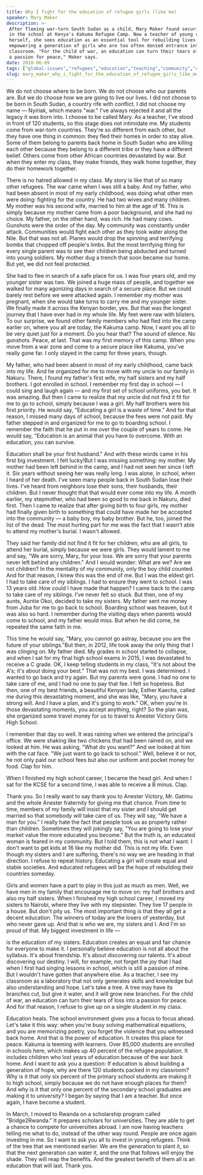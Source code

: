 ```yaml
---
title: Why I fight for the education of refugee girls (like me)
speaker: Mary Maker
description: >-
 After fleeing war-torn South Sudan as a child, Mary Maker found security and hope
 in the school at Kenya's Kakuma Refugee Camp. Now a teacher of young refugees
 herself, she sees education as an essential tool for rebuilding lives -- and
 empowering a generation of girls who are too often denied entrance into the
 classroom. "For the child of war, an education can turn their tears of loss into
 a passion for peace," Maker says.
date: 2018-06-09
tags: ["global-issues","refugees","education","teaching","community","children","social-change","peace","tedx"]
slug: mary_maker_why_i_fight_for_the_education_of_refugee_girls_like_me
---
```


We do not choose where to be born. We do not choose who our parents are. But we do choose
how we are going to live our lives. I did not choose to be born in South Sudan, a country
rife with conflict. I did not choose my name — Nyiriak, which means "war." I've always
rejected it and all the legacy it was born into. I choose to be called Mary. As a teacher,
I've stood in front of 120 students, so this stage does not intimidate me. My students come
from war-torn countries. They're so different from each other, but they have one thing in
common: they fled their homes in order to stay alive. Some of them belong to parents back
home in South Sudan who are killing each other because they belong to a different tribe or
they have a different belief. Others come from other African countries devastated by war.
But when they enter my class, they make friends, they walk home together, they do their
homework together.

There is no hatred allowed in my class. My story is like that of so many other refugees.
The war came when I was still a baby. And my father, who had been absent in most of my
early childhood, was doing what other men were doing: fighting for the country. He had two
wives and many children. My mother was his second wife, married to him at the age of 16.
This is simply because my mother came from a poor background, and she had no choice. My
father, on the other hand, was rich. He had many cows. Gunshots were the order of the day.
My community was constantly under attack. Communities would fight each other as they took
water along the Nile. But that was not all. Planes would drop the spinning and terrifying
bombs that chopped off people's limbs. But the most terrifying thing for every single
parent was to see their children being abducted and turned into young soldiers. My mother
dug a trench that soon became our home. But yet, we did not feel protected.

She had to flee in search of a safe place for us. I was four years old, and my younger
sister was two. We joined a huge mass of people, and together we walked for many agonizing
days in search of a secure place. But we could barely rest before we were attacked again.
I remember my mother was pregnant, when she would take turns to carry me and my younger
sister. We finally made it across the Kenyan border, yes. But that was the longest journey
that I have ever had in my whole life. My feet were raw with blisters. To our surprise, we
found other family members who had fled into the camp earlier on, where you all are today,
the Kakuma camp. Now, I want you all to be very quiet just for a moment. Do you hear that?
The sound of silence. No gunshots. Peace, at last. That was my first memory of this camp.
When you move from a war zone and come to a secure place like Kakuma, you've really gone
far. I only stayed in the camp for three years, though.

My father, who had been absent in most of my early childhood, came back into my life. And
he organized for me to move with my uncle to our family in Nakuru. There, I found my
father's first wife, my half sisters and my half brothers. I got enrolled in school. I
remember my first day in school — I could sing and laugh again — and my first set of
school uniforms, you bet. It was amazing. But then I came to realize that my uncle did not
find it fit for me to go to school, simply because I was a girl. My half brothers were his
first priority. He would say, "Educating a girl is a waste of time." And for that reason,
I missed many days of school, because the fees were not paid. My father stepped in and
organized for me to go to boarding school. I remember the faith that he put in me over the
couple of years to come. He would say, "Education is an animal that you have to overcome.
With an education, you can survive.

Education shall be your first husband." And with these words came in his first big
investment. I felt lucky!But I was missing something: my mother. My mother had been left
behind in the camp, and I had not seen her since I left it. Six years without seeing her
was really long. I was alone, in school, when I heard of her death. I've seen many people
back in South Sudan lose their lives. I've heard from neighbors lose their sons, their
husbands, their children. But I never thought that that would ever come into my life. A
month earlier, my stepmother, who had been so good to me back in Nakuru, died first. Then
I came to realize that after giving birth to four girls, my mother had finally given birth
to something that could have made her be accepted into the community — a baby boy, my baby
brother. But he, too, joined the list of the dead. The most hurting part for me was the
fact that I wasn't able to attend my mother's burial. I wasn't allowed.

They said her family did not find it fit for her children, who are all girls, to attend
her burial, simply because we were girls. They would lament to me and say, "We are sorry,
Mary, for your loss. We are sorry that your parents never left behind any children." And I
would wonder: What are we? Are we not children? In the mentality of my community, only the
boy child counted. And for that reason, I knew this was the end of me. But I was the eldest
girl. I had to take care of my siblings. I had to ensure they went to school. I was 13
years old. How could I have made that happen? I came back to the camp to take care of my
siblings. I've never felt so stuck. But then, one of my aunts, Auntie Okoi, decided to
take my sisters. My father sent me money from Juba for me to go back to school. Boarding
school was heaven, but it was also so hard. I remember during the visiting days when
parents would come to school, and my father would miss. But when he did come, he repeated
the same faith in me.

This time he would say, "Mary, you cannot go astray, because you are the future of your
siblings."But then, in 2012, life took away the only thing that I was clinging on. My
father died. My grades in school started to collapse, and when I sat for my final high
school exams in 2015, I was devastated to receive a C grade. OK, I keep telling students
in my class, "It's not about the A's; it's about doing your best." That was not my best. I
was determined. I wanted to go back and try again. But my parents were gone. I had no one
to take care of me, and I had no one to pay that fee. I felt so hopeless. But then, one of
my best friends, a beautiful Kenyan lady, Esther Kaecha, called me during this devastating
moment, and she was like, "Mary, you have a strong will. And I have a plan, and it's going
to work." OK, when you're in those devastating moments, you accept anything, right? So the
plan was, she organized some travel money for us to travel to Anester Victory Girls High
School.

I remember that day so well. It was raining when we entered the principal's office. We
were shaking like two chickens that had been rained on, and we looked at him. He was
asking, "What do you want?" And we looked at him with the cat face. "We just want to go
back to school." Well, believe it or not, he not only paid our school fees but also our
uniform and pocket money for food. Clap for him.

When I finished my high school career, I became the head girl. And when I sat for the KCSE
for a second time, I was able to receive a B minus. Clap.

Thank you. So I really want to say thank you to Anester Victory, Mr. Gatimu and the whole
Anester fraternity for giving me that chance. From time to time, members of my family will
insist that my sister and I should get married so that somebody will take care of us. They
will say, "We have a man for you." I really hate the fact that people took us as property
rather than children. Sometimes they will jokingly say, "You are going to lose your market
value the more educated you become." But the truth is, an educated woman is feared in my
community. But I told them, this is not what I want. I don't want to get kids at 16 like
my mother did. This is not my life. Even though my sisters and I are suffering, there's no
way we are heading in that direction. I refuse to repeat history. Educating a girl will
create equal and stable societies. And educated refugees will be the hope of rebuilding
their countries someday.

Girls and women have a part to play in this just as much as men. Well, we have men in my
family that encourage me to move on: my half brothers and also my half sisters. When I
finished my high school career, I moved my sisters to Nairobi, where they live with my
stepsister. They live 17 people in a house. But don't pity us. The most important thing is
that they all get a decent education. The winners of today are the losers of yesterday,
but who never gave up. And that is who we are, my sisters and I. And I'm so proud of that.
My biggest investment in life —

is the education of my sisters. Education creates an equal and fair chance for everyone to
make it. I personally believe education is not all about the syllabus. It's about
friendship. It's about discovering our talents. It's about discovering our destiny. I
will, for example, not forget the joy that I had when I first had singing lessons in
school, which is still a passion of mine. But I wouldn't have gotten that anywhere else.
As a teacher, I see my classroom as a laboratory that not only generates skills and
knowledge but also understanding and hope. Let's take a tree. A tree may have its branches
cut, but give it water, and it will grow new branches. For the child of war, an education
can turn their tears of loss into a passion for peace. And for that reason, I refuse to
give up on a single student in my class.

Education heals. The school environment gives you a focus to focus ahead. Let's take it
this way: when you're busy solving mathematical equations, and you are memorizing poetry,
you forget the violence that you witnessed back home. And that is the power of education.
It creates this place for peace. Kakuma is teeming with learners. Over 85,000 students are
enrolled in schools here, which makes up 40 percent of the refugee population. It includes
children who lost years of education because of the war back home. And I want to ask you a
question: If education is about building a generation of hope, why are there 120 students
packed in my classroom? Why is it that only six percent of the primary school students are
making it to high school, simply because we do not have enough places for them? And why is
it that only one percent of the secondary school graduates are making it to university? I
began by saying that I am a teacher. But once again, I have become a student.

In March, I moved to Rwanda on a scholarship program called "Bridge2Rwanda." It prepares
scholars for universities. They are able to get a chance to compete for universities
abroad. I am now having teachers telling me what to do, instead of the other way round.
People are once again investing in me. So I want to ask you all to invest in young
refugees. Think of the tree that we mentioned earlier. We are the generation to plant it,
so that the next generation can water it, and the one that follows will enjoy the shade.
They will reap the benefits. And the greatest benefit of them all is an education that
will last. Thank you.

<!--
ad_duration=3.33
comment_count=19
event="TEDxKakumaCamp"
external_start_time=0
intro_duration=11.82
is_subtitle_required="False"
is_talk_featured="True"
language="en"
language_swap="False"
native_language="en"
number_of_related_talks=6
number_of_speakers=1
number_of_subtitled_videos=24
number_of_tags=9
number_of_talk_download_languages=25
number_of_talk_more_resources=0
number_of_talk_recommendations=0
number_of_talks_take_actions=0
post_ad_duration=0.83
published_timestamp="2018-08-15 15:01:13"
recording_date="2018-06-09"
speaker_description="Teacher"
speaker_is_published=1
speaker_name="Mary Maker"
talk_name="Why I fight for the education of refugee girls (like me)"
talks_tags=["global-issues","refugees","education","teaching","community","children","social-change","peace","tedx"]
url_audio="https://download.ted.com/talks/MaryMaker_2018X.mp3?apikey=acme-roadrunner"
url_photo_speaker="https://pe.tedcdn.com/images/ted/f9b5cd6532d03421391092ddfdfa8fded8901f1c_254x191.jpg"
url_photo_talk="https://s3.amazonaws.com/talkstar-photos/uploads/2805558e-5ea3-4567-ae72-0152c2067fb8/MaryMaker_2018X-embed.jpg"
url_webpage="https://www.ted.com/talks/mary_maker_why_i_fight_for_the_education_of_refugee_girls_like_me"
video_type_name="TEDx Talk"
-->